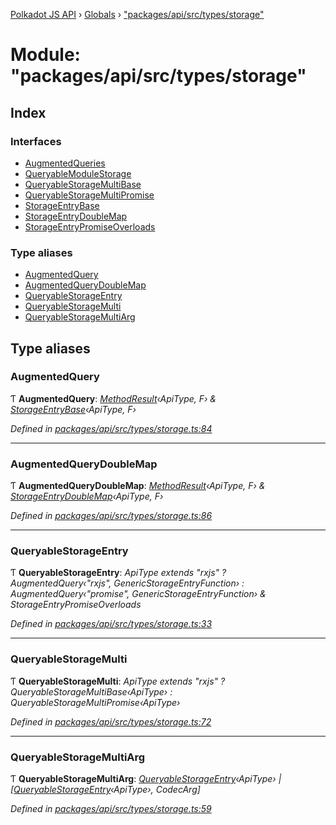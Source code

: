 [Polkadot JS API](../README.md) › [Globals](../globals.md) › ["packages/api/src/types/storage"](_packages_api_src_types_storage_.md)

# Module: "packages/api/src/types/storage"

## Index

### Interfaces

* [AugmentedQueries](../interfaces/_packages_api_src_types_storage_.augmentedqueries.md)
* [QueryableModuleStorage](../interfaces/_packages_api_src_types_storage_.queryablemodulestorage.md)
* [QueryableStorageMultiBase](../interfaces/_packages_api_src_types_storage_.queryablestoragemultibase.md)
* [QueryableStorageMultiPromise](../interfaces/_packages_api_src_types_storage_.queryablestoragemultipromise.md)
* [StorageEntryBase](../interfaces/_packages_api_src_types_storage_.storageentrybase.md)
* [StorageEntryDoubleMap](../interfaces/_packages_api_src_types_storage_.storageentrydoublemap.md)
* [StorageEntryPromiseOverloads](../interfaces/_packages_api_src_types_storage_.storageentrypromiseoverloads.md)

### Type aliases

* [AugmentedQuery](_packages_api_src_types_storage_.md#augmentedquery)
* [AugmentedQueryDoubleMap](_packages_api_src_types_storage_.md#augmentedquerydoublemap)
* [QueryableStorageEntry](_packages_api_src_types_storage_.md#queryablestorageentry)
* [QueryableStorageMulti](_packages_api_src_types_storage_.md#queryablestoragemulti)
* [QueryableStorageMultiArg](_packages_api_src_types_storage_.md#queryablestoragemultiarg)

## Type aliases

###  AugmentedQuery

Ƭ **AugmentedQuery**: *[MethodResult](_packages_api_src_types_base_.md#methodresult)‹ApiType, F› & [StorageEntryBase](../interfaces/_packages_api_src_types_storage_.storageentrybase.md)‹ApiType, F›*

*Defined in [packages/api/src/types/storage.ts:84](https://github.com/polkadot-js/api/blob/5af98cc89e/packages/api/src/types/storage.ts#L84)*

___

###  AugmentedQueryDoubleMap

Ƭ **AugmentedQueryDoubleMap**: *[MethodResult](_packages_api_src_types_base_.md#methodresult)‹ApiType, F› & [StorageEntryDoubleMap](../interfaces/_packages_api_src_types_storage_.storageentrydoublemap.md)‹ApiType, F›*

*Defined in [packages/api/src/types/storage.ts:86](https://github.com/polkadot-js/api/blob/5af98cc89e/packages/api/src/types/storage.ts#L86)*

___

###  QueryableStorageEntry

Ƭ **QueryableStorageEntry**: *ApiType extends "rxjs" ? AugmentedQuery‹"rxjs", GenericStorageEntryFunction› : AugmentedQuery‹"promise", GenericStorageEntryFunction› & StorageEntryPromiseOverloads*

*Defined in [packages/api/src/types/storage.ts:33](https://github.com/polkadot-js/api/blob/5af98cc89e/packages/api/src/types/storage.ts#L33)*

___

###  QueryableStorageMulti

Ƭ **QueryableStorageMulti**: *ApiType extends "rxjs" ? QueryableStorageMultiBase‹ApiType› : QueryableStorageMultiPromise‹ApiType›*

*Defined in [packages/api/src/types/storage.ts:72](https://github.com/polkadot-js/api/blob/5af98cc89e/packages/api/src/types/storage.ts#L72)*

___

###  QueryableStorageMultiArg

Ƭ **QueryableStorageMultiArg**: *[QueryableStorageEntry](_packages_api_src_types_storage_.md#queryablestorageentry)‹ApiType› | [[QueryableStorageEntry](_packages_api_src_types_storage_.md#queryablestorageentry)‹ApiType›, CodecArg]*

*Defined in [packages/api/src/types/storage.ts:59](https://github.com/polkadot-js/api/blob/5af98cc89e/packages/api/src/types/storage.ts#L59)*
